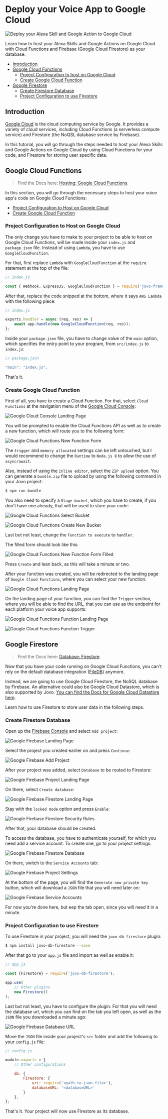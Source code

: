 # Deploy your Voice App to Google Cloud

![Deploy your Alexa Skill and Google Action to Google Cloud](./img/deploy-to-google-cloud.jpg "Host your Voice Apps on Cloud Functions and Firestore")

Learn how to host your Alexa Skills and Google Actions on Google Cloud with Cloud Functions and Firebase (Google Cloud Firestore) as your database.

* [Introduction](#introduction)
* [Google Cloud Functions](#google-cloud-functions)
  * [Project Configuration to host on Google Cloud](#project-configuration-to-host-on-google-cloud)
  * [Create Google Cloud Function](#create-google-cloud-function)
* [Google Firestore](#google-firestore)
  * [Create Firestore Database](#create-firestore-database)
  * [Project Configuration to use Firestore](#project-configuration-to-use-firestore)

## Introduction

[Google Cloud](https://cloud.google.com/) is the cloud computing service by Google. It provides a variety of cloud services, including Cloud Functions (a serverless compute service) and Firestore (the NoQSL database service by Firebase). 

In this tutorial, you will go through the steps needed to host your Alexa Skills and Google Actions on Google Cloud by using Cloud Functions for your code, and Firestore for storing user specific data.

## Google Cloud Functions

> Find the Docs here: [Hosting: Google Cloud Functions](https://www.jovo.tech/docs/hosting/google-cloud-functions).

In this section, you will go through the necessary steps to host your voice app's code on Google Cloud Functions:

* [Project Configuration to Host on Google Cloud](#project-configuration-to-host-on-google-cloud)
* [Create Google Cloud Function](#create-google-cloud-function)

### Project Configuration to Host on Google Cloud

The only change you have to make to your project to be able to host on Google Cloud Functions, will be made inside your `index.js` and `package.json` file. Instead of using `Lambda`, you have to use `GoogleCloudFunction`.

For that, first replace `Lambda` with `GoogleCloudFunction` at the `require` statement at the top of the file:

```javascript
// index.js

const { Webhook, ExpressJS, GoogleCloudFunction } = require('jovo-framework');
```

After that, replace the code snipped at the bottom, where it says `AWS Lambda` with the following piece:

```javascript
// index.js

exports.handler = async (req, res) => {
    await app.handle(new GoogleCloudFunction(req, res));
};
```

Inside your `package.json` file, you have to change value of the `main` option, which specifies the entry point to your program, from `src/index.js` to `index.js`:

```javascript
// package.json

"main": "index.js",
```
That's it.

### Create Google Cloud Function

First of all, you have to create a Cloud Function. For that, select `Cloud Functions` at the navigation menu of the [Google Cloud Console](https://console.cloud.google.com/):

![Google Cloud Console Landing Page](img/google_cloud_console_landing_page.png)

You will be prompted to enable the Cloud Functions API as well as to create a new function, which will route you to the following form:

![Google Cloud Functions New Function Form](img/google_cloud_functions_new_function_form.png)

The `trigger` and `memory allocated` settings can be left untouched, but I would recommend to change the `Runtime` to `Node.js 8` to allow the use of `async/await`.

Also, instead of using the `Inline editor`, select the `ZIP upload` option. You can generate a `bundle.zip` file to upload by using the following command in your Jovo project:

```sh
$ npm run bundle
```

You also need to specify a `Stage bucket`, which you have to create, if you don't have one already, that will be used to store your code:

![Google Cloud Functions Select Bucket](img/google_cloud_functions_select_bucket.png)

![Google Cloud Functions Create New Bucket](img/google_cloud_functions_create_new_bucket.png)

Last but not least, change the `Function to execute` to `handler`.

The filled form should look like this:

![Google Cloud Functions New Function Form Filled](img/google_cloud_functions_new_function_form_filled.png)

Press `Create` and lean back, as this will take a minute or two.

After your function was created, you will be redirected to the landing page of `Google Cloud Functions`, where you can select your new function:

![Google Cloud Functions Landing Page](img/google_cloud_functions_landing_page.png)

On the landing page of your function, you can find the `Trigger` section, where you will be able to find the URL, that you can use as the endpoint for each platform your voice app supports:

![Google Cloud Functions Function Landing Page](img/google_cloud_functions_function_landing_page.png)

![Google Cloud Functions Function Trigger](img/google_cloud_functions_function_trigger.png)


## Google Firestore

> Find the Docs here: [Database: Firestore](https://www.jovo.tech/docs/databases/firestore).

Now that you have your code running on Google Cloud Functions, you can't rely on the default database integration ([FileDB](https://www.jovo.tech/docs/databases/file-db)) anymore.

Instead, we are going to use Google Cloud Firestore, the NoSQL database by Firebase. An alternative could also be Google Cloud Datastore, which is also supported by Jovo. [You can find the Docs for Google Cloud Datastore here](https://www.jovo.tech/docs/databases/google-datastore).

Learn how to use Firestore to store user data in the following steps. 

### Create Firestore Database

Open up the [Firebase Console](https://console.firebase.google.com/) and select `Add project`:

![Google Firebase Landing Page](img/google_firebase_landing_page.png)

Select the project you created earlier on and press `Continue`:

![Google Firebase Add Project](img/google_firebase_add_project.png)

After your project was added, select `Database` to be routed to Firestore:

![Google Firebase Project Landing Page](img/google_firebase_project_landing_page.png)

On there, select `Create database`:

![Google Firebase Firestore Landing Page](img/google_firebase_firestore_landing_page.png)

Stay with the `locked mode` option and press `Enable`:

![Google Firebase Firestore Security Rules](img/google_firebase_firestore_security_rules.png)

After that, your database should be created. 

To access the database, you have to authenticate yourself, for which you need add a service account. To create one, go to your project settings:

![Google Firebase Firestore Database](img/google_firebase_firestore_database.png)

On there, switch to the `Service Accounts` tab:

![Google Firebase Project Settings](img/google_firebase_project_settings.png)

At the bottom of the page, you will find the `Generate new private key` button, which will download a `JSON` file that you will need later on:

![Google Firebase Service Accounts](img/google_firebase_service_accounts.png)

For now you're done here, but eep the tab open, since you will need it in a minute.

### Project Configuration to use Firestore

To use Firestore in your project, you will need the `jovo-db-firestore` plugin:

```sh
$ npm install jovo-db-firestore --save
```

After that go to your `app.js` file and import as well as enable it:

```javascript
// app.js

const {Firestore} = require('jovo-db-firestore');

app.use(
    // Other plugins
    new Firestore()
);
```

Last but not least, you have to configure the plugin. For that you will need the database url, which you can find on the tab you left open, as well as the `JSON` file you downloaded a minute ago:

![Google Firebase Database URL](img/google_firebase_databaseUrl.png)

Move the `JSON` file inside your project's `src` folder and add the following to your `config.js` file:

```javascript
// config.js

module.exports = {
    // Other configurations

    db: {
        Firestore: {
            uri: require('<path-to-json-file>'),
            databaseURL: '<databaseURL>'
        }
    },
};
```

That's it. Your project will now use Firestore as its database.

<!--[metadata]: { "description": "Learn how to deploy your Alexa Skill and Google Action to Google Cloud with Cloud Functions and Firebase Firestore.", "author": "kaan-kilic", "tags": "Google Cloud, Deployment, Hosting", "og-image": "https://www.jovo.tech/img/tutorials/deploy-to-google-cloud/deploy-to-google-cloud.jpg" }-->
